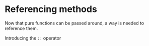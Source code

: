 # Referencing methods

Now that pure functions can be passed around, a way is needed to reference them.

Introducing the `::` operator

